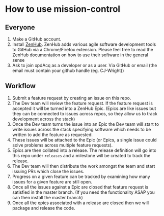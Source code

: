 # How to use mission-control

## Everyone
1. Make a GitHub account.
1. Install [ZenHub](https://www.zenhub.com/). ZenHub adds various agile software development tools to GitHub via a Chrome/Firefox extension. Please feel free to read the ZenHub documentation on how to use their software in the general sense 
1. Ask to join xpdAcq as a developer or as a user. Via GitHub or email (the email must contain your github handle (eg. CJ-Wright))

## Workflow
1. Submit a feature request by creating an issue on this repo.
1. The Dev team will review the feature request. If the feature request is accepted it will be turned into a ZenHub Epic. (Epics are like issues but they can be connected to issues across repos, so they allow us to track development across the stack)
1. Once the Dev team turns the issue into an Epic the Dev team will start to write issues across the stack specifying software which needs to be written to add the feature as requested.
1. These issues will be attached to the Epic (or Epics, a single issue could solve problems across multiple feature requests).
1. Epics are then collated into a release. The release definition will go into this repo under `releases` and a milestone will be created to track the release.
1. The Dev team will then distribute the work amongst the team and start issuing PRs which close the issues.
1. Progress on a given feature can be tracked by examining how many issues for a given feature are still open.
1. Once all the issues against a Epic are closed that feature request is satisfied in the master branch. (If you need the functionality ASAP you can then install the master branch)
1. Once all the epics associated with a release are closed then we will package and release the code.
